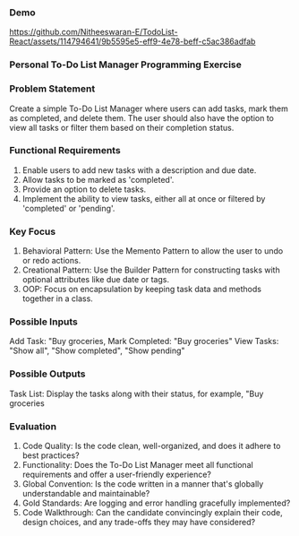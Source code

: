 ### Demo


https://github.com/Nitheeswaran-E/TodoList-React/assets/114794641/9b5595e5-eff9-4e78-beff-c5ac386adfab





### Personal To-Do List Manager Programming Exercise


### Problem Statement


Create a simple To-Do List Manager where users can add tasks, mark them as completed, and delete them. The user should also have the
option to view all tasks or filter them based on their completion status.

### Functional Requirements

1. Enable users to add new tasks with a description and due date.
2. Allow tasks to be marked as 'completed'.
3. Provide an option to delete tasks.
4. Implement the ability to view tasks, either all at once or filtered by 'completed' or 'pending'.


### Key Focus
1. Behavioral Pattern: Use the Memento Pattern to allow the user to undo or redo actions.
2. Creational Pattern: Use the Builder Pattern for constructing tasks with optional attributes like due date or tags.
3. OOP: Focus on encapsulation by keeping task data and methods together in a class.


### Possible Inputs
 Add Task: "Buy groceries,
 Mark Completed: "Buy groceries"
 View Tasks: "Show all", "Show completed", "Show pending"
 
### Possible Outputs

 Task List: Display the tasks along with their status, for example, "Buy groceries 
 
### Evaluation

1. Code Quality: Is the code clean, well-organized, and does it adhere to best practices?
2. Functionality: Does the To-Do List Manager meet all functional requirements and offer a user-friendly experience?
3. Global Convention: Is the code written in a manner that's globally understandable and maintainable?
4. Gold Standards: Are logging and error handling gracefully implemented?
5. Code Walkthrough: Can the candidate convincingly explain their code, design choices, and any trade-offs they may have considered?
